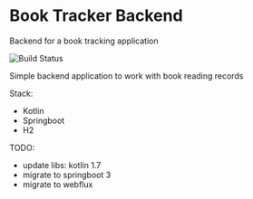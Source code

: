 # Book Tracker Backend
Backend for a book tracking application

![Build Status](https://github.com/demoth/booktrackerbackend/actions/workflows/gradle.yml/badge.svg)

Simple backend application to work with book reading records

Stack:
 * Kotlin
 * Springboot
 * H2

TODO:
 * update libs: kotlin 1.7
 * migrate to springboot 3
 * migrate to webflux
